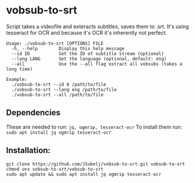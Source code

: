 # vobsub-to-srt

Script takes a videofile and exteracts subtitles, saves them to .srt. It's using tesseract for OCR and because it's OCR it's inherently not perfect.

```
Usage: ./vobsub-to-srt [OPTIONS] FILE
  -h, --help        Display this help message
  --id ID           Set the ID of subtitle stream (optional)
  --lang LANG       Set the language (optional, default: eng)
  --all             Use the --all flag extract all vobsubs (takes a long time)

Example:
  ./vobsub-to-srt --id 6 /path/to/file
  ./vobsub-to-srt --lang eng /path/to/file
  ./vobsub-to-srt --all /path/to/file
```

## Dependencies
These are needed to run: `jq, ogmrip, tesseract-ocr`
To install them run: `sudo apt install jq ogmrip tesseract-ocr`

## Installation:
```
git clone https://github.com/JSubelj/vobsub-to-srt.git vobsub-to-srt
chmod u+x vobsub-to-srt/vobsub-to-srt
sudo apt update && sudo apt install jq ogmrip tesseract-ocr
```
